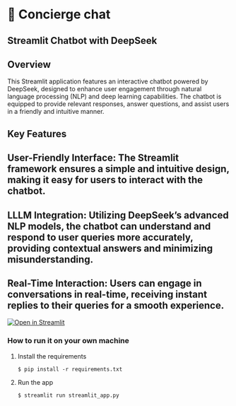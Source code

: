 # 🎈 Concierge chat

##  Streamlit Chatbot with DeepSeek
##  Overview
This Streamlit application features an interactive chatbot powered by DeepSeek, designed to enhance user engagement through natural language processing (NLP) and deep learning capabilities. The chatbot is equipped to provide relevant responses, answer questions, and assist users in a friendly and intuitive manner.

##  Key Features
## User-Friendly Interface: The Streamlit framework ensures a simple and intuitive design, making it easy for users to interact with the chatbot.

##  LLLM Integration: Utilizing DeepSeek’s advanced NLP models, the chatbot can understand and respond to user queries more accurately, providing contextual answers and minimizing misunderstanding.

##  Real-Time Interaction: Users can engage in conversations in real-time, receiving instant replies to their queries for a smooth experience.

[![Open in Streamlit](https://static.streamlit.io/badges/streamlit_badge_black_white.svg)](https://blank-app-template.streamlit.app/)

### How to run it on your own machine

1. Install the requirements

   ```
   $ pip install -r requirements.txt
   ```

2. Run the app

   ```
   $ streamlit run streamlit_app.py
   ```

